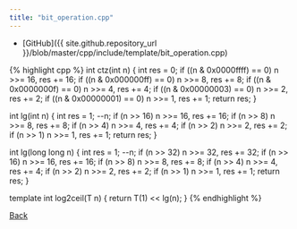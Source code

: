 ```yaml
---
title: "bit_operation.cpp"
---
```


- [GitHub]({{ site.github.repository_url }}/blob/master/cpp/include/template/bit_operation.cpp)

{% highlight cpp %}
int ctz(int n) {
  int res = 0;
  if ((n & 0x0000ffff) == 0) n >>= 16, res += 16;
  if ((n & 0x000000ff) == 0) n >>= 8, res += 8;
  if ((n & 0x0000000f) == 0) n >>= 4, res += 4;
  if ((n & 0x00000003) == 0) n >>= 2, res += 2;
  if ((n & 0x00000001) == 0) n >>= 1, res += 1;
  return res;
}

int lg(int n) {
  int res = 1;
  --n;
  if (n >> 16) n >>= 16, res += 16;
  if (n >> 8) n >>= 8, res += 8;
  if (n >> 4) n >>= 4, res += 4;
  if (n >> 2) n >>= 2, res += 2;
  if (n >> 1) n >>= 1, res += 1;
  return res;
}

int lg(long long n) {
  int res = 1;
  --n;
  if (n >> 32) n >>= 32, res += 32;
  if (n >> 16) n >>= 16, res += 16;
  if (n >> 8) n >>= 8, res += 8;
  if (n >> 4) n >>= 4, res += 4;
  if (n >> 2) n >>= 2, res += 2;
  if (n >> 1) n >>= 1, res += 1;
  return res;
}

template <typename T> int log2ceil(T n) { return T(1) << lg(n); }
{% endhighlight %}

[Back](../..)
